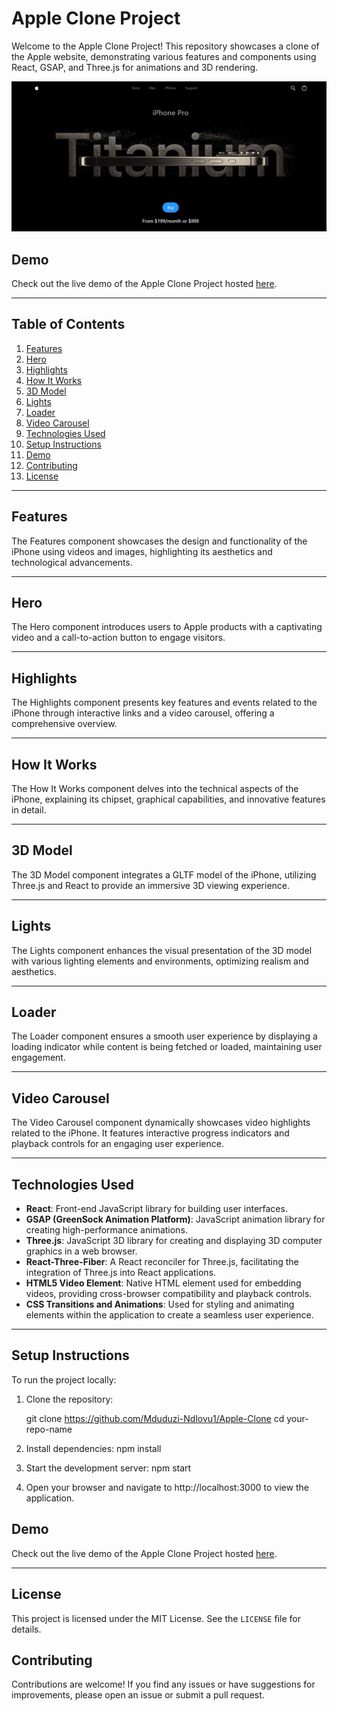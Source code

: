 # Apple Clone Project

Welcome to the Apple Clone Project! This repository showcases a clone of the Apple website, demonstrating various features and components using React, GSAP, and Three.js for animations and 3D rendering.

![alt text](image.png)

## Demo

Check out the live demo of the Apple Clone Project hosted [here](https://appleclone.webstreams.site).

---

## Table of Contents

1. [Features](#features)
2. [Hero](#hero)
3. [Highlights](#highlights)
4. [How It Works](#how-it-works)
5. [3D Model](#3d-model)
6. [Lights](#lights)
7. [Loader](#loader)
8. [Video Carousel](#video-carousel)
9. [Technologies Used](#technologies-used)
10. [Setup Instructions](#setup-instructions)
11. [Demo](#demo)
12. [Contributing](#contributing)
13. [License](#license)

---

## Features

The Features component showcases the design and functionality of the iPhone using videos and images, highlighting its aesthetics and technological advancements.

---

## Hero

The Hero component introduces users to Apple products with a captivating video and a call-to-action button to engage visitors.

---

## Highlights

The Highlights component presents key features and events related to the iPhone through interactive links and a video carousel, offering a comprehensive overview.

---

## How It Works

The How It Works component delves into the technical aspects of the iPhone, explaining its chipset, graphical capabilities, and innovative features in detail.

---

## 3D Model

The 3D Model component integrates a GLTF model of the iPhone, utilizing Three.js and React to provide an immersive 3D viewing experience.

---

## Lights

The Lights component enhances the visual presentation of the 3D model with various lighting elements and environments, optimizing realism and aesthetics.

---

## Loader

The Loader component ensures a smooth user experience by displaying a loading indicator while content is being fetched or loaded, maintaining user engagement.

---

## Video Carousel

The Video Carousel component dynamically showcases video highlights related to the iPhone. It features interactive progress indicators and playback controls for an engaging user experience.

---

## Technologies Used

- **React**: Front-end JavaScript library for building user interfaces.
- **GSAP (GreenSock Animation Platform)**: JavaScript animation library for creating high-performance animations.
- **Three.js**: JavaScript 3D library for creating and displaying 3D computer graphics in a web browser.
- **React-Three-Fiber**: A React reconciler for Three.js, facilitating the integration of Three.js into React applications.
- **HTML5 Video Element**: Native HTML element used for embedding videos, providing cross-browser compatibility and playback controls.
- **CSS Transitions and Animations**: Used for styling and animating elements within the application to create a seamless user experience.

---

## Setup Instructions

To run the project locally:

1. Clone the repository:
   
   git clone https://github.com/Mduduzi-Ndlovu1/Apple-Clone
   cd your-repo-name

2. Install dependencies:
    npm install

3. Start the development server:
    npm start

4. Open your browser and navigate to http://localhost:3000 to view the application.

## Demo

Check out the live demo of the Apple Clone Project hosted [here](https://appleclone.webstreams.site).

---

## License

This project is licensed under the MIT License. See the `LICENSE` file for details.

## Contributing

Contributions are welcome! If you find any issues or have suggestions for improvements, please open an issue or submit a pull request.





